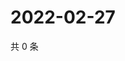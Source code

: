 # 2022-02-27

共 0 条

<!-- BEGIN WEIBO -->
<!-- 最后更新时间 Sun Feb 27 2022 15:09:13 GMT+0800 (China Standard Time) -->

<!-- END WEIBO -->
